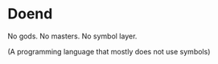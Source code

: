 # Doend

No gods. No masters. No symbol layer.

(A programming language that mostly does not use symbols)
